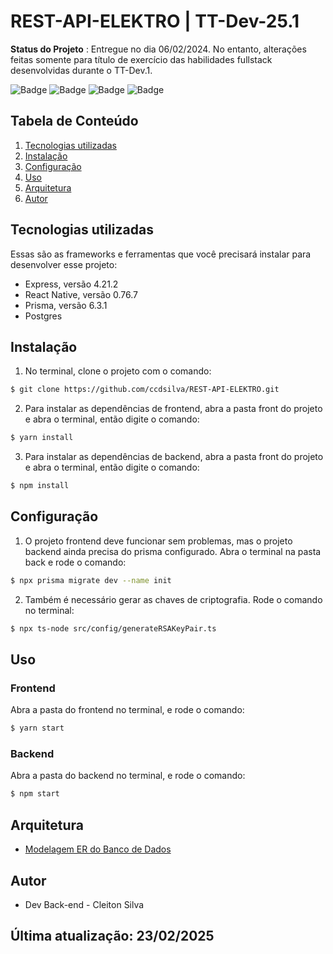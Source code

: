 # REST-API-ELEKTRO | TT-Dev-25.1

**Status do Projeto** :  Entregue no dia 06/02/2024. No entanto, alterações feitas somente para título de exercício das habilidades fullstack desenvolvidas durante o TT-Dev.1.

![Badge](https://img.shields.io/badge/TypeScript-007ACC?style=for-the-badge&logo=typescript&logoColor=white)
![Badge](https://img.shields.io/badge/Node.js-43853D?style=for-the-badge&logo=node.js&logoColor=white)
![Badge](https://img.shields.io/badge/Prisma-3982CE?style=for-the-badge&logo=Prisma&logoColor=white)
![Badge](https://img.shields.io/badge/react_native-%2320232a.svg?style=for-the-badge&logo=react&logoColor=%2361DAFB)

## Tabela de Conteúdo


 1. [Tecnologias utilizadas](#tecnologias-utilizadas)
 2. [Instalação](#instalação)
 3. [Configuração](#configuração)
 4. [Uso](#uso)
 6. [Arquitetura](#arquitetura)
 7. [Autor](#autor)
 
## Tecnologias utilizadas

Essas são as frameworks e ferramentas que você precisará instalar para desenvolver esse projeto:

 - Express, versão 4.21.2
 - React Native, versão 0.76.7
 - Prisma, versão 6.3.1
 - Postgres

## Instalação 

1. No terminal, clone o projeto com o comando:

``` bash
$ git clone https://github.com/ccdsilva/REST-API-ELEKTRO.git
```
2. Para instalar as dependências de frontend, abra a pasta front do projeto e abra o terminal, então digite o comando:

``` bash
$ yarn install
```
3. Para instalar as dependências de backend, abra a pasta front do projeto e abra o terminal, então digite o comando:

``` bash
$ npm install
```

## Configuração


1. O projeto frontend deve funcionar sem problemas, mas o projeto backend ainda precisa do prisma configurado. Abra o terminal na pasta back e rode o comando:

``` bash
$ npx prisma migrate dev --name init
```
2. Também é necessário gerar as chaves de criptografia. Rode o comando no terminal:
   
``` bash
$ npx ts-node src/config/generateRSAKeyPair.ts
```
 
## Uso

### Frontend

Abra a pasta do frontend no terminal, e rode o comando:

``` bash
$ yarn start
```
### Backend

Abra a pasta do backend no terminal, e rode o comando:

``` bash
$ npm start
```

## Arquitetura

- [Modelagem ER do Banco de Dados](https://github.com/ccdsilva/REST-API-ELEKTRO/blob/master/backend/elektroapi_ModeloER.png)

## Autor

* Dev Back-end - Cleiton Silva

  

## Última atualização: 23/02/2025



